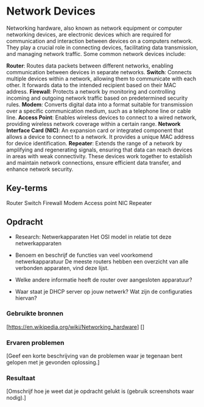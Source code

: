 # Network Devices

Networking hardware, also known as network equipment or computer networking devices, are electronic devices which are required for communication and interaction between devices on a computers network. They play a crucial role in connecting devices, facilitating data transmission, and managing network traffic. Some common network devices include:

**Router**: Routes data packets between different networks, enabling communication between devices in separate networks.
**Switch**: Connects multiple devices within a network, allowing them to communicate with each other. It forwards data to the intended recipient based on their MAC address.
**Firewall**: Protects a network by monitoring and controlling incoming and outgoing network traffic based on predetermined security rules.
**Modem**: Converts digital data into a format suitable for transmission over a specific communication medium, such as a telephone line or cable line.
**Access Point**: Enables wireless devices to connect to a wired network, providing wireless network coverage within a certain range.
**Network Interface Card (NIC)**: An expansion card or integrated component that allows a device to connect to a network. It provides a unique MAC address for device identification.
**Repeater**: Extends the range of a network by amplifying and regenerating signals, ensuring that data can reach devices in areas with weak connectivity. These devices work together to establish and maintain network connections, ensure efficient data transfer, and enhance network security.

## Key-terms

Router
Switch
Firewall
Modem
Access point 
NIC
Repeater

## Opdracht

- Research:
Netwerkapparaten
Het OSI model in relatie tot deze netwerkapparaten

- Benoem en beschrijf de functies van veel voorkomend netwerkapparatuur
De meeste routers hebben een overzicht van alle verbonden apparaten, vind deze lijst. 
- Welke andere informatie heeft de router over aangesloten apparatuur?
- Waar staat je DHCP server op jouw netwerk? Wat zijn de configuraties hiervan?


### Gebruikte bronnen
[https://en.wikipedia.org/wiki/Networking_hardware] []


### Ervaren problemen
[Geef een korte beschrijving van de problemen waar je tegenaan bent gelopen met je gevonden oplossing.]

### Resultaat
[Omschrijf hoe je weet dat je opdracht gelukt is (gebruik screenshots waar nodig).]